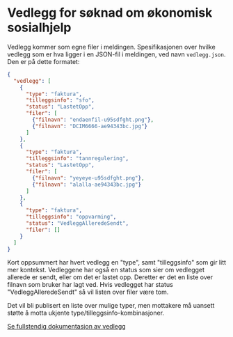 Vedlegg for søknad om økonomisk sosialhjelp
===========================================

Vedlegg kommer som egne filer i meldingen. Spesifikasjonen over hvilke vedlegg som er hva ligger i en JSON-fil i meldingen, ved navn
`vedlegg.json`. Den er på dette formatet:

```json
{
  "vedlegg": [
    {
      "type": "faktura",
      "tilleggsinfo": "sfo",
      "status": "LastetOpp",
      "filer": [
        {"filnavn": "endaenfil-u95sdfght.png"},
        {"filnavn": "DCIM6666-ae94343bc.jpg"}
      ]
    },
    {
      "type": "faktura",
      "tilleggsinfo": "tannregulering",
      "status": "LastetOpp",
      "filer": [
        {"filnavn": "yeyeye-u95sdfght.png"},
        {"filnavn": "alalla-ae94343bc.jpg"}
      ]
    },
    {
      "type": "faktura",
      "tilleggsinfo": "oppvarming",
      "status": "VedleggAlleredeSendt",
      "filer": []
    }
  ]
}
```

Kort oppsummert har hvert vedlegg en "type", samt "tilleggsinfo" som gir litt mer kontekst. Vedleggene har også en status som sier om vedlegget allerede er sendt, eller om det er lastet opp. Deretter er det en liste over filnavn som bruker har lagt ved. Hvis vedlegget har status "VedleggAlleredeSendt" så vil listen over filer være tom. 

Det vil bli publisert en liste over mulige typer, men mottakere må uansett støtte å motta ukjente type/tilleggsinfo-kombinasjoner.

[Se fullstendig dokumentasjon av vedlegg](https://navikt.github.io/soknadsosialhjelp-filformat/#/vedlegg/getvedlegg_json)

